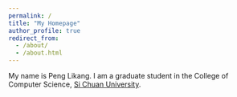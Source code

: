 ```yaml
---
permalink: /
title: "My Homepage"
author_profile: true
redirect_from:
  - /about/
  - /about.html
---
```


My name is Peng Likang. I am a graduate student in the College of Computer Science, [Si Chuan University](https://www.scu.edu.cn/).

